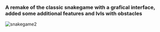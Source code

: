 ### A remake of the classic snakegame with a grafical interface, added some additional features and lvls with obstacles



![snakegame2](https://github.com/GuilhermeABretas/snakegame/assets/141572842/1a383b51-6233-4ceb-9dec-e42aa23a23ee)
